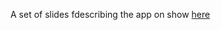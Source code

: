 A set of slides fdescribing the app on show [here](https://johncollins.shinyapps.io/suicide-homicide)
